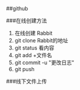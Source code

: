 ##github

###在线创建方法
1. 在线创建 Rabbit
2. git clone Rabbit的地址
3. git status 看内容
4. git add +文件名
5. git commit -u "更改日志"
6. git push

###线下文件上传

